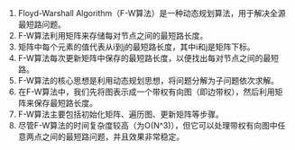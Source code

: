 

1. Floyd-Warshall Algorithm（F-W算法）是一种动态规划算法，用于解决全源最短路问题。
2. F-W算法利用矩阵来存储每对节点之间的最短路长度。
3. 矩阵中每个元素的值代表从i到j的最短路长度，其中i和j是矩阵下标。
4. F-W算法每次更新矩阵中保存的最短路长度，以便找出每对节点之间的最短路。
5. F-W算法的核心思想是利用动态规划思想，将问题分解为子问题依次求解。
6. 在F-W算法中，我们先将图表示成一个带权有向图（即边带权），然后利用矩阵来保存最短路长度。
7. F-W算法主要包括初始化矩阵、遍历图、更新矩阵等步骤。
8. 尽管F-W算法的时间复杂度较高（为O(N^3)），但它可以处理带权有向图中任意两点之间的最短路问题，并且效果非常稳定。